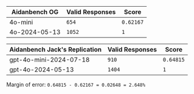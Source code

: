 | **Aidanbench OG** | **Valid Responses** | **Score** |
| ----------------- | ------------------- | --------- |
| 4o-mini           | `654`               | `0.62167` |
| 4o-2024-05-13     | `1052`              | `1`       |

| **Aidanbench Jack's Replication** | **Valid Responses** | **Score** |
| --------------------------------- | ------------------- | --------- |
| gpt-4o-mini-2024-07-18            | `910`               | `0.64815` |
| gpt-4o-2024-05-13                 | `1404`              | `1`       |

Margin of error: `0.64815 - 0.62167 = 0.02648 = 2.648%`
